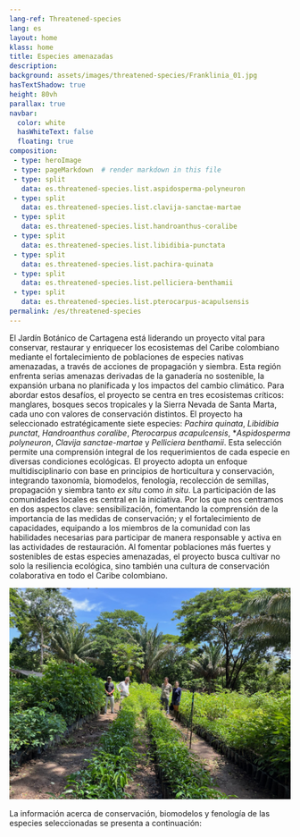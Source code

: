 ```yaml
---
lang-ref: Threatened-species
lang: es
layout: home
klass: home
title: Especies amenazadas
description:
background: assets/images/threatened-species/Franklinia_01.jpg
hasTextShadow: true
height: 80vh
parallax: true
navbar:
  color: white
  hasWhiteText: false
  floating: true
composition:
 - type: heroImage
 - type: pageMarkdown  # render markdown in this file
 - type: split
   data: es.threatened-species.list.aspidosperma-polyneuron
 - type: split
   data: es.threatened-species.list.clavija-sanctae-martae
 - type: split
   data: es.threatened-species.list.handroanthus-coralibe
 - type: split
   data: es.threatened-species.list.libidibia-punctata
 - type: split
   data: es.threatened-species.list.pachira-quinata
 - type: split
   data: es.threatened-species.list.pelliciera-benthamii
 - type: split
   data: es.threatened-species.list.pterocarpus-acapulsensis
permalink: /es/threatened-species
---
```


El Jardín Botánico de Cartagena está liderando un proyecto vital para conservar, restaurar y enriquecer los ecosistemas del Caribe colombiano mediante el fortalecimiento de poblaciones de especies nativas amenazadas, a través de acciones de propagación y siembra. Esta región enfrenta serias amenazas derivadas de la ganadería no sostenible, la expansión urbana no planificada y los impactos del cambio climático. Para abordar estos desafíos, el proyecto se centra en tres ecosistemas críticos: manglares, bosques secos tropicales y la Sierra Nevada de Santa Marta, cada uno con valores de conservación distintos. El proyecto ha seleccionado estratégicamente siete especies: *Pachira quinata*, *Libidibia punctat*, *Handroanthus coralibe*, *Pterocarpus acapulcensis*, **Aspidosperma polyneuron*, *Clavija sanctae-martae* y *Pelliciera benthamii*. Esta selección permite una comprensión integral de los requerimientos de cada especie en diversas condiciones ecológicas. 
El proyecto adopta un enfoque multidisciplinario con base en principios de horticultura y conservación, integrando taxonomía, biomodelos, fenología, recolección de semillas, propagación y siembra tanto *ex situ* como *in situ*. La participación de las comunidades locales es central en la iniciativa. Por los que nos centramos en dos aspectos clave: sensibilización, fomentando la comprensión de la importancia de las medidas de conservación; y el fortalecimiento de capacidades, equipando a los miembros de la comunidad con las habilidades necesarias para participar de manera responsable y activa en las actividades de restauración.
Al fomentar poblaciones más fuertes y sostenibles de estas especies amenazadas, el proyecto busca cultivar no solo la resiliencia ecológica, sino también una cultura de conservación colaborativa en todo el Caribe colombiano.

![image](assets/images/threatened-species/Franklinia_03.jpg)

La información acerca de conservación, biomodelos y fenología de las especies seleccionadas se presenta a continuación:

